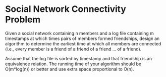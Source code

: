 Social Network Connectivity Problem
===================================
Given a social network containing n members and a log file containing m 
timestamps at which times pairs of members formed friendships, design an 
algorithm to determine the earliest time at which all members are connected 
(i.e., every member is a friend of a friend of a friend ... of a friend). 

Assume that the log file is sorted by timestamp and that friendship is an 
equivalence relation. The running time of your algorithm should be O(m*log(n)) 
or better and use extra space proportional to O(n).